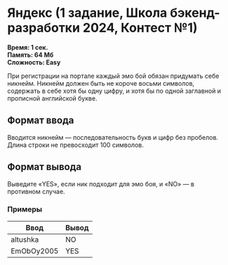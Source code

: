 <h1 class="title">Яндекс (1 задание, Школа бэкенд-разработки 2024, Контест №1)</h1>
<p><b>Время: 1 сек.<br>Память: 64 Мб<br>Сложность: Easy</b></p>
<p>При регистрации на портале каждый эмо бой обязан придумать себе никнейм. Никнейм должен быть не короче восьми символов, содержать в себе хотя бы одну цифру, и хотя бы по одной заглавной и прописной английской букве.</p>

<h2>Формат ввода</h2>
<p>Вводится никнейм — последовательность букв и цифр без пробелов. Длина строки не превосходит 100 символов.</p>

<h2>Формат вывода</h2>
<p>Выведите «YES», если ник подходит для эмо боя, и «NO» — в противном случае.</p>

<h3>Примеры</h3>
<table class="sample-tests">
  <thead>
     <tr>
        <th>Ввод</th>
        <th>Вывод</th>
     </tr>
  </thead>
  <tbody>
     <tr>
        <td>altushka</td>
        <td>NO</td>
     </tr>
     <tr>
        <td>EmObOy2005</td>
        <td>YES</td>
     </tr>

  </tbody>
</table>